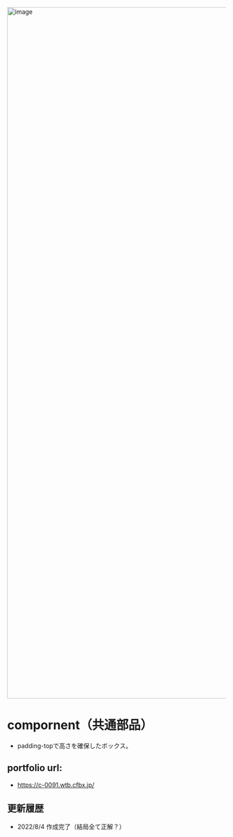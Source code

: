 <img width="1590" alt="image" src="https://user-images.githubusercontent.com/99580997/219146749-30796c73-0a4f-4ed2-9058-4431360a2a08.png">

# compornent（共通部品）
- padding-topで高さを確保したボックス。

## portfolio url:

- https://c-0091.wtb.cfbx.jp/

## 更新履歴

- 2022/8/4 作成完了（結局全て正解？）
